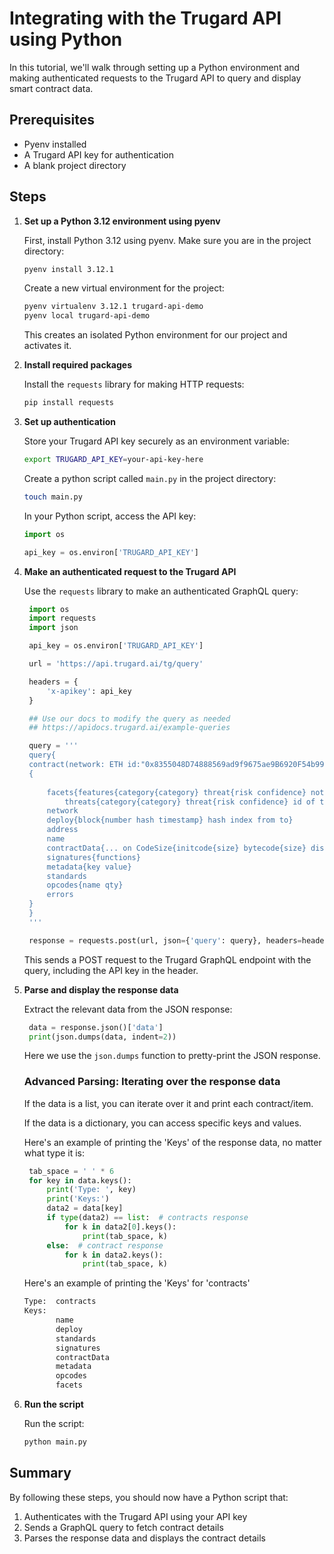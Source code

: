 # Integrating with the Trugard API using Python

In this tutorial, we'll walk through setting up a Python environment and making authenticated requests to the Trugard API to query and display smart contract data.

## Prerequisites
- Pyenv installed
- A Trugard API key for authentication
- A blank project directory

## Steps

1. **Set up a Python 3.12 environment using pyenv**

   First, install Python 3.12 using pyenv. 
   Make sure you are in the project directory:
   
   ```bash
   pyenv install 3.12.1
   ```

   Create a new virtual environment for the project:

   ```bash
   pyenv virtualenv 3.12.1 trugard-api-demo
   pyenv local trugard-api-demo
   ```

   This creates an isolated Python environment for our project and activates it.


2. **Install required packages**

   Install the `requests` library for making HTTP requests:

   ```bash
   pip install requests
   ```

3. **Set up authentication**

   Store your Trugard API key securely as an environment variable:

   ```bash
   export TRUGARD_API_KEY=your-api-key-here
   ```

   Create a python script called `main.py` in the project directory:

   ```bash
   touch main.py
   ```

   In your Python script, access the API key:

   ```python
   import os

   api_key = os.environ['TRUGARD_API_KEY']
   ```

4. **Make an authenticated request to the Trugard API**

   Use the `requests` library to make an authenticated GraphQL query:

   ```python
    import os
    import requests
    import json

    api_key = os.environ['TRUGARD_API_KEY']

    url = 'https://api.trugard.ai/tg/query'

    headers = {
        'x-apikey': api_key
    }

    ## Use our docs to modify the query as needed
    ## https://apidocs.trugard.ai/example-queries

    query = '''
    query{
    contract(network: ETH id:"0x8355048D74888569ad9f9675ae9B6920F54b9985")
    {
        
        facets{features{category{category} threat{risk confidence} notes{key value} timestamp}
            threats{category{category} threat{risk confidence} id of timestamp notes{key value}}}
        network
        deploy{block{number hash timestamp} hash index from to}
        address
        name 
        contractData{... on CodeSize{initcode{size} bytecode{size} disassembly{size} verified{size}}}
        signatures{functions}
        metadata{key value}
        standards
        opcodes{name qty}
        errors
    }
    }
    '''

    response = requests.post(url, json={'query': query}, headers=headers)
   ```

   This sends a POST request to the Trugard GraphQL endpoint with the query, including the API key in the header.


5. **Parse and display the response data**

   Extract the relevant data from the JSON response:

   ```python
    data = response.json()['data']
    print(json.dumps(data, indent=2))
   ```

   Here we use the `json.dumps` function to pretty-print the JSON response.

   ### Advanced Parsing: Iterating over the response data

   If the data is a list, you can iterate over it and print each contract/item.

   If the data is a dictionary, you can access specific keys and values.

   Here's an example of printing the 'Keys' of the response data, 
   no matter what type it is:

   ```python
    tab_space = ' ' * 6
    for key in data.keys():
        print('Type: ', key)
        print('Keys:')
        data2 = data[key]
        if type(data2) == list:  # contracts response
            for k in data2[0].keys():
                print(tab_space, k)
        else:  # contract response
            for k in data2.keys():
                print(tab_space, k)
    ```

    Here's an example of printing the 'Keys' for 'contracts' 

    ```bash
    Type:  contracts
    Keys:
           name
           deploy
           standards
           signatures
           contractData
           metadata
           opcodes
           facets
    ```

6. **Run the script**

   Run the script:

   ```bash
   python main.py
   ```

## Summary

By following these steps, you should now have a Python script that:
1. Authenticates with the Trugard API using your API key
2. Sends a GraphQL query to fetch contract details
3. Parses the response data and displays the contract details
